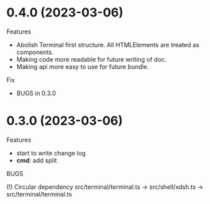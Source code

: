 # 0.4.0 (2023-03-06)

Features

- Abolish Terminal first structure. All HTMLElements are treated as components.
- Making code more readable for future writing of doc.
- Making api more easy to use for future bundle.

Fix

- BUGS in 0.3.0

# 0.3.0 (2023-03-06)

Features

- start to write change log
- **cmd**: add split

BUGS

(!) Circular dependency
src/terminal/terminal.ts -> src/shell/xdsh.ts -> src/terminal/terminal.ts